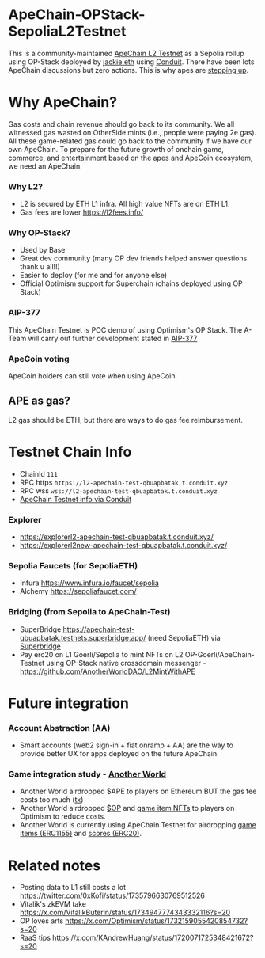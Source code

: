 # ApeChain-OPStack-SepoliaL2Testnet
This is a community-maintained [ApeChain L2 Testnet](https://explorerl2-apechain-test-qbuapbatak.t.conduit.xyz/) as a Sepolia rollup using OP-Stack deployed by [jackie.eth](https://x.com/JackieLeeETH/status/1718281383951638786?s=20) using [Conduit](https://conduit.xyz/). There have been lots ApeChain discussions but zero actions. This is why apes are [stepping up](https://forum.apecoin.com/t/aip-377-apechain-a-team-research-deploy-manage-apechain/20163).

# Why ApeChain?
Gas costs and chain revenue should go back to its community. We all witnessed gas wasted on OtherSide mints (i.e., people were paying 2e gas). All these game-related gas could go back to the community if we have our own ApeChain. To prepare for the future growth of onchain game, commerce, and entertainment based on the apes and ApeCoin ecosystem, we need an ApeChain.

### Why L2?
 - L2 is secured by ETH L1 infra. All high value NFTs are on ETH L1.
 - Gas fees are lower https://l2fees.info/

### Why OP-Stack?
 - Used by Base
 - Great dev community (many OP dev friends helped answer questions. thank u all!!)
 - Easier to deploy (for me and for anyone else)
 - Official Optimism support for Superchain (chains deployed using OP Stack)

### AIP-377
This ApeChain Testnet is POC demo of using Optimism's OP Stack. The A-Team will carry out further development stated in [AIP-377](https://forum.apecoin.com/t/aip-377-apechain-a-team-research-deploy-manage-apechain/20163)

### ApeCoin voting
ApeCoin holders can still vote when using ApeCoin.

## APE as gas?
L2 gas should be ETH, but there are ways to do gas fee reimbursement. 

# Testnet Chain Info
- ChainId `111`
- RPC https `https://l2-apechain-test-qbuapbatak.t.conduit.xyz`
- RPC wss `wss://l2-apechain-test-qbuapbatak.t.conduit.xyz`
- [ApeChain Testnet info via Conduit](https://app.conduit.xyz/published/view/apechain-test-qbuapbatak) 

### Explorer
- https://explorerl2-apechain-test-qbuapbatak.t.conduit.xyz/
- https://explorerl2new-apechain-test-qbuapbatak.t.conduit.xyz/

### Sepolia Faucets (for SepoliaETH)
- Infura https://www.infura.io/faucet/sepolia
- Alchemy https://sepoliafaucet.com/

### Bridging (from Sepolia to ApeChain-Test)
- SuperBridge https://apechain-test-qbuapbatak.testnets.superbridge.app/ (need SepoliaETH) via [Superbridge](https://twitter.com/superbridgeapp)
- Pay erc20 on L1 Goerli/Sepolia to mint NFTs on L2 OP-Goerli/ApeChain-Testnet using OP-Stack native crossdomain messenger - https://github.com/AnotherWorldDAO/L2MintWithAPE

# Future integration
### Account Abstraction (AA)
- Smart accounts (web2 sign-in + fiat onramp + AA) are the way to provide better UX for apps deployed on the future ApeChain. 

### Game integration study - [Another World](https://anotherworld.gg/)
- Another World airdropped $APE to players on Ethereum BUT the gas fee costs too much ([tx](https://etherscan.io/tx/0xe5a9505f8bbe68f4829318621bf99ce0f8f311e1aeda59a1f180df90768ad0ac))
- Another World airdropped [$OP](https://optimistic.etherscan.io/tx/0x17b33f2fec0b0494eeed2138ee32af6a4a3d87cd635a8eeb0d5fb41da2541c0c) and [game item NFTs](https://optimistic.etherscan.io/tx/0xdd2e004c317d2e97ef14b1a5c8c9c2e18afe56a299760d1d6104fb1dec19f1f6) to players on Optimism to reduce costs. 
- Another World is currently using ApeChain Testnet for airdropping [game items (ERC1155)](https://explorerl2-apechain-test-qbuapbatak.t.conduit.xyz/address/0xEA37A064f1Eb0Da834fd01003e7831c902a42EFd) and [scores (ERC20)](https://explorerl2-apechain-test-qbuapbatak.t.conduit.xyz/address/0x9565aAcf12F9Fcb3117AD69348455718AE04840C).

# Related notes
- Posting data to L1 still costs a lot https://twitter.com/0xKofi/status/1735796630769512526
- Vitalik's zkEVM take https://x.com/VitalikButerin/status/1734947774343332116?s=20
- OP loves arts https://x.com/Optimism/status/1732159055420854732?s=20
- RaaS tips https://x.com/KAndrewHuang/status/1720071725348421672?s=20
